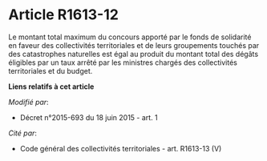 # Article R1613-12

Le montant total maximum du concours apporté par le fonds de solidarité en faveur des collectivités territoriales et de leurs
groupements touchés par des catastrophes naturelles est égal au produit du montant total des dégâts éligibles par un taux
arrêté par les ministres chargés des collectivités territoriales et du budget.

**Liens relatifs à cet article**

_Modifié par_:

  - Décret n°2015-693 du 18 juin 2015 - art. 1

_Cité par_:

  - Code général des collectivités territoriales - art. R1613-13 (V)
